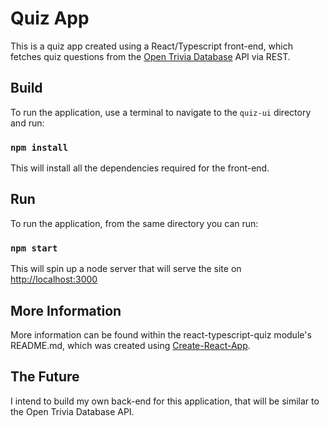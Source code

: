 # Quiz App

This is a quiz app created using a React/Typescript front-end, which fetches quiz questions from the [Open Trivia Database](https://opentdb.com/) API via REST.

## Build

To run the application, use a terminal to navigate to the `quiz-ui` directory and run:

### `npm install`

This will install all the dependencies required for the front-end.

## Run

To run the application, from the same directory you can run:

### `npm start`

This will spin up a node server that will serve the site on [http://localhost:3000](http://localhost:3000)

## More Information

More information can be found within the react-typescript-quiz module's README.md, which was created using [Create-React-App](https://facebook.github.io/create-react-app/docs/getting-started).

## The Future

I intend to build my own back-end for this application, that will be similar to the Open Trivia Database API.

